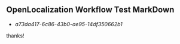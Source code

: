 ## OpenLocalization Workflow Test MarkDown
* *a73da417-6c86-43b0-ae95-14df350662b1*
 
thanks!

<!--HONumber=Nov16_HO5-->


